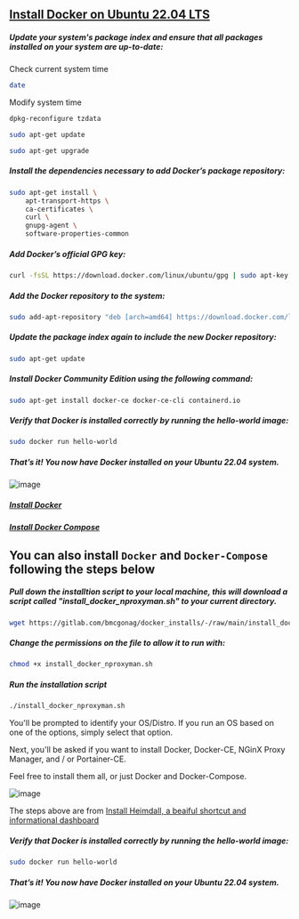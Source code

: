## [Install Docker on Ubuntu 22.04 LTS](https://www.youtube.com/watch?v=wCSMDtHPBso)

##### Update your system's package index and ensure that all packages installed on your system are up-to-date:

Check current system time
```sh
date
```

Modify system time
```sh
dpkg-reconfigure tzdata
```

```sh
sudo apt-get update
```

```sh
sudo apt-get upgrade
```

##### Install the dependencies necessary to add Docker’s package repository:
```sh
sudo apt-get install \
    apt-transport-https \
    ca-certificates \
    curl \
    gnupg-agent \
    software-properties-common
```

##### Add Docker’s official GPG key:
```sh
curl -fsSL https://download.docker.com/linux/ubuntu/gpg | sudo apt-key add -
```

##### Add the Docker repository to the system:
```sh
sudo add-apt-repository "deb [arch=amd64] https://download.docker.com/linux/ubuntu $(lsb_release -cs) stable"
```

##### Update the package index again to include the new Docker repository:
```sh
sudo apt-get update
```

##### Install Docker Community Edition using the following command:
```sh
sudo apt-get install docker-ce docker-ce-cli containerd.io
```

##### Verify that Docker is installed correctly by running the hello-world image:
```sh
sudo docker run hello-world
```

##### That’s it! You now have Docker installed on your Ubuntu 22.04 system.
![image](https://user-images.githubusercontent.com/96930989/227760708-cf7ccf34-61fa-483a-a6ba-c049c3864f32.png)

##### [Install Docker](https://docs.docker.com/get-docker/)
##### [Install Docker Compose](https://docs.docker.com/compose/install/)



## You can also install `Docker` and `Docker-Compose` following the steps below
##### Pull down the installtion script to your local machine, this will download a script called "install_docker_nproxyman.sh" to your current directory.
```sh
wget https://gitlab.com/bmcgonag/docker_installs/-/raw/main/install_docker_nproxyman.sh
```

##### Change the permissions on the file to allow it to run with:
```sh
chmod +x install_docker_nproxyman.sh
```

##### Run the installation script
```sh
./install_docker_nproxyman.sh
````
You'll be prompted to identify your OS/Distro.  If you run an OS based on one of the options, simply select that option.

Next, you'll be asked if you want to install Docker, Docker-CE, NGinX Proxy Manager, and / or Portainer-CE.

Feel free to install them all, or just Docker and Docker-Compose. 

![image](https://user-images.githubusercontent.com/96930989/227765914-11eb09c6-46c0-4962-bfb3-f45b1a944465.png)

The steps above are from [Install Heimdall, a beaiful shortcut and informational dashboard](https://wiki.opensourceisawesome.com/books/self-hosted-dashboards/page/install-heimdall-a-beaiful-shortcut-and-informational-dashboard)

##### Verify that Docker is installed correctly by running the hello-world image:
```sh
sudo docker run hello-world
```

##### That’s it! You now have Docker installed on your Ubuntu 22.04 system.
![image](https://user-images.githubusercontent.com/96930989/227760708-cf7ccf34-61fa-483a-a6ba-c049c3864f32.png)
